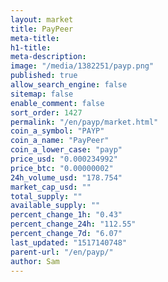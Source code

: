 ```yaml
---
layout: market
title: PayPeer
meta-title: 
h1-title: 
meta-description: 
image: "/media/1382251/payp.png"
published: true
allow_search_engine: false
sitemap: false
enable_comment: false
sort_order: 1427
permalink: "/en/payp/market.html"
coin_a_symbol: "PAYP"
coin_a_name: "PayPeer"
coin_a_lower_case: "payp"
price_usd: "0.000234992"
price_btc: "0.00000002"
24h_volume_usd: "178.754"
market_cap_usd: ""
total_supply: ""
available_supply: ""
percent_change_1h: "0.43"
percent_change_24h: "112.55"
percent_change_7d: "6.07"
last_updated: "1517140748"
parent-url: "/en/payp/"
author: Sam
---
```


